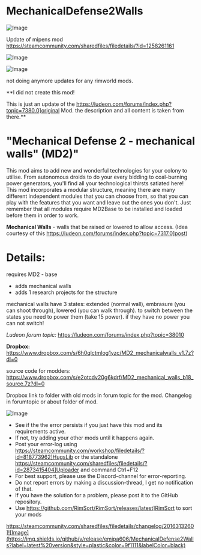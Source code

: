 # MechanicalDefense2Walls

![Image](https://i.imgur.com/buuPQel.png)

Update of mipens mod
https://steamcommunity.com/sharedfiles/filedetails/?id=1258261161

![Image](https://i.imgur.com/pufA0kM.png)

	
![Image](https://i.imgur.com/Z4GOv8H.png)


not doing anymore updates for any rimworld mods.

**I did not create this mod!

This is just an update of the https://ludeon.com/forums/index.php?topic=7380.0]original Mod. the description and all content is taken from there.**

# "Mechanical Defense 2 - mechanical walls" (MD2)"


This mod aims to add new and wonderful technologies for your colony to utilise. From autonomous droids to do your every bidding to coal-burning power generators, you'll find all your technological thirsts satiated here! This mod incorporates a modular structure, meaning there are many different independent modules that you can choose from, so that you can play with the features that you want and leave out the ones you don't. Just remember that all modules require MD2Base to be installed and loaded before them in order to work.

**Mechanical Walls** - walls that be raised or lowered to allow access. (Idea courtesy of this https://ludeon.com/forums/index.php?topic=7317.0]post)

# Details:


requires MD2 - base

- adds mechanical walls
- adds 1 research projects for the structure

mechanical walls have 3 states: extended (normal wall), embrasure (you can shoot through), lowered (you can walk through).
to switch between the states you need to power them (take 15 power). if they have no power you can not switch!

*Ludeon forum topic:*
https://ludeon.com/forums/index.php?topic=38010

**Dropbox:** https://www.dropbox.com/s/6h0qlctmlog1yzc/MD2_mechanicalwalls_v1.7z?dl=0

source code for modders: https://www.dropbox.com/s/e2otcdv20g6kdrf/MD2_mechanical_walls_b18_source.7z?dl=0

Dropbox link to folder with old mods in forum topic for the mod.
Changelog in forumtopic or about folder of mod.


![Image](https://i.imgur.com/PwoNOj4.png)



-  See if the the error persists if you just have this mod and its requirements active.
-  If not, try adding your other mods until it happens again.
-  Post your error-log using https://steamcommunity.com/workshop/filedetails/?id=818773962]HugsLib or the standalone https://steamcommunity.com/sharedfiles/filedetails/?id=2873415404]Uploader and command Ctrl+F12
-  For best support, please use the Discord-channel for error-reporting.
-  Do not report errors by making a discussion-thread, I get no notification of that.
-  If you have the solution for a problem, please post it to the GitHub repository.
-  Use https://github.com/RimSort/RimSort/releases/latest]RimSort to sort your mods



https://steamcommunity.com/sharedfiles/filedetails/changelog/2016313260]![Image](https://img.shields.io/github/v/release/emipa606/MechanicalDefense2Walls?label=latest%20version&style=plastic&color=9f1111&labelColor=black)

